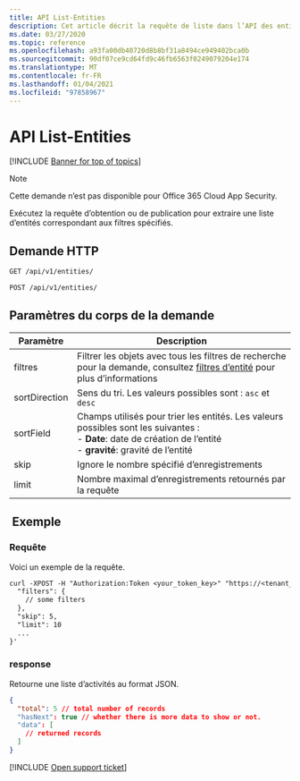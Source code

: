 ```yaml
---
title: API List-Entities
description: Cet article décrit la requête de liste dans l’API des entités de Cloud App Security.
ms.date: 03/27/2020
ms.topic: reference
ms.openlocfilehash: a93fa00db40720d8b8bf31a8494ce949402bca0b
ms.sourcegitcommit: 90df07ce9cd64fd9c46fb6563f0249079204e174
ms.translationtype: MT
ms.contentlocale: fr-FR
ms.lasthandoff: 01/04/2021
ms.locfileid: "97858967"
---
```

# <a name="list---entities-api"></a>API List-Entities

[!INCLUDE [Banner for top of topics](includes/banner.md)]

> [!NOTE]
> Cette demande n’est pas disponible pour Office 365 Cloud App Security.

Exécutez la requête d’obtention ou de publication pour extraire une liste d’entités correspondant aux filtres spécifiés.

## <a name="http-request"></a>Demande HTTP

```rest
GET /api/v1/entities/
```

```rest
POST /api/v1/entities/
```

## <a name="request-body-parameters"></a>Paramètres du corps de la demande

| Paramètre | Description |
| --- | --- |
| filtres | Filtrer les objets avec tous les filtres de recherche pour la demande, consultez [filtres d’entité](api-entities.md#filters) pour plus d’informations |
| sortDirection | Sens du tri. Les valeurs possibles sont : `asc` et `desc` |
| sortField | Champs utilisés pour trier les entités. Les valeurs possibles sont les suivantes :<br />- **Date**: date de création de l’entité<br />- **gravité**: gravité de l’entité |
| skip | Ignore le nombre spécifié d’enregistrements |
| limit | Nombre maximal d’enregistrements retournés par la requête |

## <a name="example"></a> Exemple

### <a name="request"></a>Requête

Voici un exemple de la requête.

```rest
curl -XPOST -H "Authorization:Token <your_token_key>" "https://<tenant_id>.<tenant_region>.contoso.com/api/v1/entities/" -d '{
  "filters": {
    // some filters
  },
  "skip": 5,
  "limit": 10
  ...
}'
```

### <a name="response"></a>response

Retourne une liste d’activités au format JSON.

```json
{
  "total": 5 // total number of records
  "hasNext": true // whether there is more data to show or not.
  "data": [
    // returned records
  ]
}
```

[!INCLUDE [Open support ticket](includes/support.md)]
